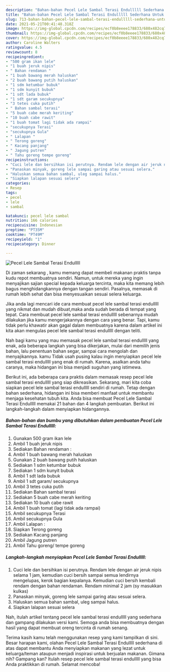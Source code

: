 ```yaml
---
description: "Bahan-bahan Pecel Lele Sambal Terasi Endulllll Sederhana Untuk Jualan"
title: "Bahan-bahan Pecel Lele Sambal Terasi Endulllll Sederhana Untuk Jualan"
slug: 713-bahan-bahan-pecel-lele-sambal-terasi-endulllll-sederhana-untuk-jualan
date: 2021-05-21T00:41:48.318Z
image: https://img-global.cpcdn.com/recipes/ecf0b8eeee178833/680x482cq70/pecel-lele-sambal-terasi-endulllll-foto-resep-utama.jpg
thumbnail: https://img-global.cpcdn.com/recipes/ecf0b8eeee178833/680x482cq70/pecel-lele-sambal-terasi-endulllll-foto-resep-utama.jpg
cover: https://img-global.cpcdn.com/recipes/ecf0b8eeee178833/680x482cq70/pecel-lele-sambal-terasi-endulllll-foto-resep-utama.jpg
author: Caroline Walters
ratingvalue: 4.5
reviewcount: 8
recipeingredient:
- "500 gram ikan lele"
- "1 buah jeruk nipis"
- " Bahan rendaman "
- "1 buah bawang merah haluskan"
- "2 buah bawang putih haluskan"
- "1 sdm ketumbar bubuk"
- "1 sdm kunyit bubuk"
- "1 sdt lada bubuk"
- "1 sdt garam secukupnya"
- "3 tetes cuka putih"
- " Bahan sambal terasi"
- "5 buah cabe merah keriting"
- "10 buah cabe rawit"
- "1 buah tomat lagi tidak ada rampai"
- "secukupnya Terasi"
- "secukupnya Gula"
- " Lalapan "
- " Terong goreng"
- " Kacang panjang"
- " Jagung putren"
- " Tahu goreng tempe goreng"
recipeinstructions:
- "Cuci lele dan bersihkan isi perutnya. Rendam lele dengan air jeruk nipis selama 1 jam, kemudian cuci bersih sampai semua lendirnya mengelupas, kerok bagian kepalanya. Kemudian cuci bersih kembali rendam dengan bahan rendaman. Rendam minimal 2 jam (sy masukkan kulkas)"
- "Panaskan minyak, goreng lele sampai garing atau sesuai selera."
- "Haluskan semua bahan sambal, uleg sampai halus."
- "Siapkan lalapan sesuai selera"
categories:
- Resep
tags:
- pecel
- lele
- sambal

katakunci: pecel lele sambal 
nutrition: 166 calories
recipecuisine: Indonesian
preptime: "PT35M"
cooktime: "PT49M"
recipeyield: "1"
recipecategory: Dinner

---
```



![Pecel Lele Sambal Terasi Endulllll](https://img-global.cpcdn.com/recipes/ecf0b8eeee178833/680x482cq70/pecel-lele-sambal-terasi-endulllll-foto-resep-utama.jpg)

Di zaman  sekarang , kamu memang dapat membeli makanan praktis tanpa kudu repot membuatnya sendiri. Namun, untuk mereka yang ingin menyajikan sajian special kepada keluarga tercinta, maka kita memang lebih bagus menghidangkannya dengan tangan sendiri. Pasalnya, memasak di rumah lebih sehat dan bisa menyesuaikan sesuai selera keluarga.

Jika anda lagi mencari ide cara membuat pecel lele sambal terasi endulllll yang nikmat dan mudah dibuat,maka anda sudah berada di tempat yang tepat. Cara membuat pecel lele sambal terasi endulllll  sebenarnya mudah dilakukan jika kamu mengerjakannya dengan cara yang benar. Tapi, kamu tidak perlu khawatir akan gagal dalam membuatnya 
karena dalam artikel ini kita akan mengulas pecel lele sambal terasi endulllll dengan teliti.  



Nah bagi kamu yang mau memasak pecel lele sambal terasi endulllll yang enak, ada beberapa langkah yang bisa dikerjakan, mulai dari memilih jenis bahan, lalu penentuan bahan segar, sampai cara mengolah dan menyajikannya. kamu Tidak usah pusing kalau ingin menyiapkan pecel lele sambal terasi endulllll yang enak di rumah. Karena, asalkan anda  tahu caranya, maka hidangan ini bisa menjadi suguhan yang istimewa.

Berikut ini, ada beberapa cara praktis  dalam memasak resep pecel lele sambal terasi endulllll yang siap dikreasikan. Sekarang, mari kita coba siapkan pecel lele sambal terasi endulllll sendiri di rumah. Tetap dengan bahan sederhana, hidangan ini bisa memberi manfaat untuk membantu menjaga kesehatan tubuh kita. Anda bisa membuat Pecel Lele Sambal Terasi Endulllll memakai 21 bahan dan 4 langkah pembuatan. Berikut ini langkah-langkah dalam menyiapkan hidangannya.

<!--inarticleads1-->

##### Bahan-bahan dan bumbu yang dibutuhkan dalam pembuatan Pecel Lele Sambal Terasi Endulllll:

1. Gunakan 500 gram ikan lele
1. Ambil 1 buah jeruk nipis
1. Sediakan  Bahan rendaman :
1. Ambil 1 buah bawang merah haluskan
1. Gunakan 2 buah bawang putih haluskan
1. Sediakan 1 sdm ketumbar bubuk
1. Sediakan 1 sdm kunyit bubuk
1. Ambil 1 sdt lada bubuk
1. Ambil 1 sdt garam/ secukupnya
1. Ambil 3 tetes cuka putih
1. Sediakan  Bahan sambal terasi
1. Sediakan 5 buah cabe merah keriting
1. Sediakan 10 buah cabe rawit
1. Ambil 1 buah tomat (lagi tidak ada rampai)
1. Ambil secukupnya Terasi
1. Ambil secukupnya Gula
1. Ambil  Lalapan :
1. Siapkan  Terong goreng
1. Sediakan  Kacang panjang
1. Ambil  Jagung putren
1. Ambil  Tahu goreng/ tempe goreng




<!--inarticleads2-->

##### Langkah-langkah menyiapkan Pecel Lele Sambal Terasi Endulllll:

1. Cuci lele dan bersihkan isi perutnya. Rendam lele dengan air jeruk nipis selama 1 jam, kemudian cuci bersih sampai semua lendirnya mengelupas, kerok bagian kepalanya. Kemudian cuci bersih kembali rendam dengan bahan rendaman. Rendam minimal 2 jam (sy masukkan kulkas)
1. Panaskan minyak, goreng lele sampai garing atau sesuai selera.
1. Haluskan semua bahan sambal, uleg sampai halus.
1. Siapkan lalapan sesuai selera




Nah, itulah artikel tentang  pecel lele sambal terasi endulllll  yang sederhana dan gampang dilakukan versi kami. Semoga anda bisa membuatnya dengan hasil yang dapat membuat oreng tercinta di rumah senang. 

Terima kasih kamu telah menggunakan resep yang kami tampilkan di sini. Besar harapan kami, olahan  Pecel Lele Sambal Terasi Endulllll sederhana di atas dapat membantu Anda menyiapkan makanan yang lezat untuk keluarga/teman ataupun menjadi inspirasi untuk berjualan makanan. Gimana nih? Gampang kan? Itulah resep pecel lele sambal terasi endulllll yang bisa Anda praktikkan di rumah. Selamat mencoba!

